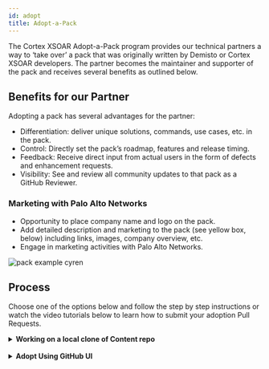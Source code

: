 ```yaml
---
id: adopt 
title: Adopt-a-Pack 
---
```


The Cortex XSOAR Adopt-a-Pack program provides our technical partners a way to ‘take over’ a pack that was originally written by Demisto or Cortex XSOAR developers. The partner becomes the maintainer and supporter of the pack and receives several benefits as outlined below.

## Benefits for our Partner
Adopting a pack has several advantages for the partner:
- Differentiation: deliver unique solutions, commands, use cases, etc. in the pack.
- Control: Directly set the pack’s roadmap, features and release timing.
- Feedback: Receive direct input from actual users in the form of defects and enhancement requests.
- Visibility: See and review all community updates to that pack as a GitHub Reviewer.

### Marketing with Palo Alto Networks
- Opportunity to place company name and logo on the pack.
- Add detailed description and marketing to the pack (see yellow box, below) including links, images, company overview, etc. 
- Engage in marketing activities with Palo Alto Networks.

![pack example cyren](/doc_imgs/partners/packexample_cyren.png)

## Process
Choose one of the options below and follow the step by step instructions or watch the video tutorials below to learn how to submit your adoption Pull Requests. 

<details>
<summary><strong>Working on a local clone of Content repo</strong></summary>
<br/>

These methods assume that you have already [forked the `content` repository](https://xsoar.pan.dev/docs/tutorials/tut-setup-dev#step-2-fork-the-github-repo) and [cloned the fork onto your local machine](https://xsoar.pan.dev/docs/tutorials/tut-setup-dev#step-3-clone-the-github-fork-locally).
Choose either one of the methods below to start or complete adoption.

<details>
<summary><strong>Adopt Using Helper Script</strong></summary>

<br/>

This script will automatically perform the necessary steps to create an adoption PR.

**Note:** The script was only tested on Unix systems, specifically Mac OS and Ubuntu. It might not work correctly on other systems. 

**Requirements:**
Before using this automation, make sure you have [`git`](https://git-scm.com/downloads) and [`python3`](https://www.python.org/downloads/) installed and in your `PATH`. This script will install [`demisto-sdk`](https://github.com/demisto/demisto-sdk#installation) python package if it does not exist in your environment.

Follow the steps below to adopt using the helper script:

1. Change directory to where the `content` repository is located. This is the location where you [cloned the forked `content` repository](https://xsoar.pan.dev/docs/tutorials/tut-setup-dev#step-3-clone-the-github-fork-locally).

2. Look for the Pack you want to adopt in the `content/Packs/` directory. You will use the folder name as the second argument to the `adopt_pack.bash` script. 
For example, if we wanted to start adopting the `HelloWorld` Pack, we would run the following command:

```bash
PACK=HelloWorld
./Utils/adopt_pack.bash start $PACK
```

3. **After 90 days**, run the script below to complete the adoption:

```bash
PACK=HelloWorld
./Utils/adopt_pack.bash complete $PACK
```

You will be prompted for the following information when running this command:

- Your organization/company's name.
- A link to your organization's support site.
- Email address for your organization's support.
- A link to download your [author image](https://xsoar.pan.dev/docs/packs/packs-format#author_imagepng). If no link is supplied, please add this manually to `content/packs/$PACK/Author_image.png`

</details>

<details>
<summary><strong>Adopt Using Visual Studio Code</strong></summary>


If you are creating the Pull Request from Visual Studio Code, please follow the below steps. For additional guidance, watch the <a href="https://www.youtube.com/watch?v=9GPkhtRw4Oc">Visual Studio video overview</a>.

1. Locate your company's pack folder and open the `README.md` file. Paste the below text into the file: 

    ```
    Note: Support for this Pack will be moved to the Partner on MONTH, DAY, YEAR.
    ```
    Make sure you change the `MONTH`, `DAY`, and `YEAR` to the appropriate date that is 90 days from your submission date.

2. Once complete, save these changes and run `demisto-sdk update-release-notes -i <path to pack> -f` to update the release notes. See [documentation](https://github.com/demisto/demisto-sdk/blob/master/demisto_sdk/commands/update_release_notes/README.md). After the command has been completed, it will create the new release note Markdown file in the `ReleaseNotes` folder and update the version number in `pack_metadata.json`. Before continuing, you need to add the following text to the release note: 

        Start of adoption process.

3. Now, it’s time to save and commit the changes as a GitHub pull request. Once you publish the changes via Visual Studio, GitHub will prompt you to open a pull request. When prompted, click the green button “Compare & pull request” 
    - Double check the pull request to ensure all changes are correct 
    - Change the pull request title to _Company Name Pack Adoption_ and adjust the description to _Updating README file for adoption_.
    - When ready, click the green button “Create pull request” on the bottom of the page 
4. The request will now be reviewed, approved and merged by a Cortex XSOAR engineer!

**After the 90 days**, another pull request must be submitted to complete the adoption process. Please follow the below steps if you are submitting the final pull request via Visual Studio:
1. Update the release note just as you did in the first pull request but change the text to the below:
    
    ```
    Note: Support for this Pack moved to the partner on MONTH, DAY, YEAR.
    
    Please contact the partner directly via the support link on the right.
    ```


2. Next, go to the pack_metadata.json file and update the following sections:
    - `currentVersion` - update the version. For this example, we would be updating it to 1.2.12
    - `support` - must say `partner`
    - `author` - must say your company name
    - `url` - must be changed to your company’s support site
    - `email` - must be your company's support email 
    
3. Once everything is updated, save your changes and run the `demisto-sdk update-release-notes -i <path to pack> -f` as you did in the first pull request.

Next, open your pull request in GitHub as you did the first time and the engineers for Cortex XSOAR will review, approve and merge your newly adopted pack! 

</details>
</details>
  

<br/>
 
<details>
<summary><strong>Adopt Using GitHub UI</strong></summary>

If you prefer to create the Pull Request directly from GitHub, please follow the below step by step instructions. For additional guidance, watch the <a href="https://www.youtube.com/watch?v=9mInBTuC6AE">GitHub video overview</a>. 

**Requirements:** Make sure you have a GitHub account and you are logged in.

1. Go to the `Packs` folder and find your company’s pack.
2. Find the `README.md` file and then click the ![Pencil_Icon](/doc_imgs/partners/Pencil_Icon.png) on the right side of the screen to edit the file. 
3. In the first line of the file, copy and paste the below text to show that the support is moving over to the partner: 
    
    ```
    Note: Support for this Pack will be moved to the Partner on MONTH, DAY, YEAR.
    ```
    
    
    Make sure you change the `MONTH`, `DAY`, and `YEAR` to the appropriate date that is 90 days from your submission date.

4. Once complete, save these changes and run `demisto-sdk update-release-notes -i <path to pack> -f` to update the release notes. See [documentation](https://github.com/demisto/demisto-sdk/blob/master/demisto_sdk/commands/update_release_notes/README.md). After the command has been completed, it will create the new release note Markdown file in the `ReleaseNotes` folder and update the version number in `pack_metadata.json`. Before continuing, you need to add the following text to the release note: 

        
        Start of adoption process.
        

5. Edit the Pull Request title to '`COMPANY_NAME` Pack Adoption' and adjust the description to 'Updating README file for adoption'.
6. Create a new branch named `partners-COMPANY_NAME-adoption-start`. 
7. Now, click the green “Commit Changes” button. This will take you to your Pull Request. Scroll down and click the green “Create Pull Request” at the bottom of the screen. 
  
**Note:** If you are not ready to officially submit the pull request for review, you can create a draft pull request instead. To the right of the “Create pull request” button there is a small button with an arrow, click that and choose the Draft option. This will still create the Pull Request but the XSOAR eng team will not review it until it is taken out of draft.
    
Your Pull Request is not ready yet, continue following the instructions below. 
    
8. At the top of your Pull Request, you will see your branch name that you created earlier. Click your branch and it will redirect you back into the main `content` repository. Ensure that the top left corner of the repository has your branch name before continuing. 

![Branch_name](/doc_imgs/partners/Branch_name.png)

9. Now, click into the `Packs` folder and find your company’s folder. Once you are in your company’s folder, click the `pack_metadata.json` file. 

    - Click the pencil to edit this file just as you did previously. 
    - Next, update the version number in the line titled `currentVersion` - increase the version up one number. For example, if it is “1.2.10” change it to “1.2.11”. 
    - Once the number is updated, go to the bottom of the page, make sure you have selected “Commit directly to the branch you’ve already created“ and then click the green “Commit changes” button. 
    - Now this step is completed, onto the next one! 

6. Go back to your `Packs` folder and click into `ReleaseNotes`. 

    - Since we updated the version, we need to create a new release notes file. Find the file that has your original release notes number before you changed it. For example, if you changed “1_2_10” to “1_2_11” then you need to click into “1_2_10”. 
    - Once you find the correct release note, click the edit pencil icon as you did in the previous steps, and copy the last line in the file to keep the same format. Once you have it copied, click cancel changes and go back to the `ReleaseNotes` folder. 
 ![release_note_step](/doc_imgs/partners/release_note_step.png)

   - Next, on the top right hand corner of the screen, click “Add file” and “Create new file”. Name your file the new version number you created earlier, which for this example would be `1_2_11.md`.
   - Now,  paste the text you copied in the previous step. Delete line 2 of the text and write “Start of adoption process, update to readme file” 
   - Name the subject of this to “update release notes”, make sure it is committing to your branch and then click “Commit new file” 

    **Note:** If your Pull Request is still in draft, please commit the changes and remove from draft. 

7. Done! You have started the adoption process. 

**After 90 days**, you will follow the below steps to complete the adoption process:
1. In order to complete the second adoption step, first you will need to update your README file & open a pull request with this text: 
    
    ```
    Note: Support for this Pack moved to the partner on MONTH, DAY, YEAR.
    
    Please contact the partner directly via the support link on the right.
    ```
    
    
2. Next, go to the `pack_metadata.json` file and update the following sections:
    - `currentVersion` - update the version. For this example, we would be updating it to “1.2.12” 
    - `support` - must say “partner” 
    - `Author` - must say your company name
    - `url` - must be changed to your company’s support site
    - `Email` - must be your company's support email 
    - Also, update your Author image using the <a href="https://xsoar.pan.dev/docs/packs/packs-format#author_imagepng">instructions on our site</a>.
3. Lastly, update the release notes as you did in step 6. 

Once the Cortex XSOAR engineering team merges your Pull Request, you will have successfully adopted your pack!


</details>

<br/>